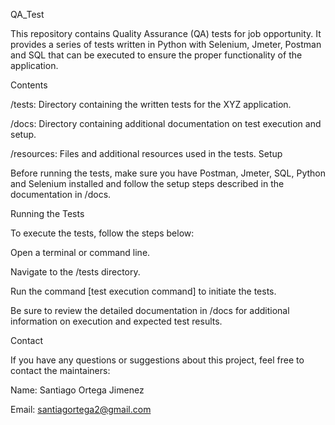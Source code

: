QA_Test

This repository contains Quality Assurance (QA) tests for job opportunity. It provides a series of tests written in Python with Selenium, Jmeter, Postman and SQL that can be executed to ensure the proper functionality of the application.

Contents

/tests: Directory containing the written tests for the XYZ application.

/docs: Directory containing additional documentation on test execution and setup.

/resources: Files and additional resources used in the tests.
Setup

Before running the tests, make sure you have Postman, Jmeter, SQL, Python and Selenium installed and follow the setup steps described in the documentation in /docs.


Running the Tests


To execute the tests, follow the steps below:

Open a terminal or command line.

Navigate to the /tests directory.

Run the command [test execution command] to initiate the tests.

Be sure to review the detailed documentation in /docs for additional information on execution and expected test results.

Contact

If you have any questions or suggestions about this project, feel free to contact the maintainers:

Name: Santiago Ortega Jimenez

Email: santiagortega2@gmail.com
